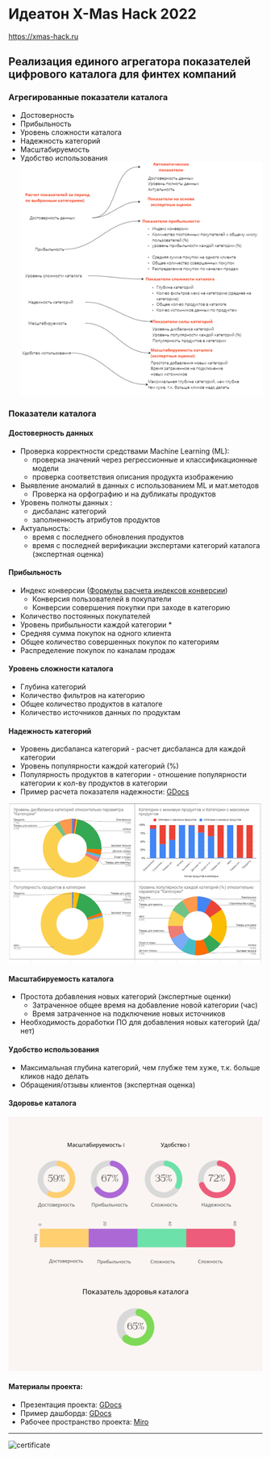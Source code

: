 # Идеатон X-Mas Hack 2022
https://xmas-hack.ru

## Реализация единого агрегатора показателей цифрового каталога для финтех компаний
 
### Агрегированные показатели каталога
- Достоверность
- Прибыльность
- Уровень сложности каталога
- Надежность категорий
- Масштабируемость
- Удобство использования
![](media/image1.png)

### Показатели каталога
#### Достоверность данных

- Проверка корректности средствами Machine Learning (ML):
    - проверка значений через регрессионные и классификационные модели
    - проверка соответствия описания продукта изображению
- Выявление аномалий в данных с использованием ML и мат.методов
    - Проверка на орфографию и на дубликаты продуктов
- Уровень полноты данных :
    - дисбаланс категорий
    - заполненность атрибутов продуктов
- Актуальность:
    - время с последнего обновления продуктов 
    - время с последней верификации экспертами категорий каталога (экспертная оценка)

#### Прибыльность

- Индекс конверсии ([Формулы расчета индексов конверсии](https://miro.com/app/board/uXjVP5fL4as=/)) 
   - Конверсия пользователей в покупатели
   - Конверсии совершения покупки при заходе в категорию 
- Количество постоянных покупателей
- Уровень прибыльности каждой категории *
- Средняя сумма покупок на одного клиента
- Общее количество совершенных покупок по категориям
- Распределение покупок по каналам продаж

#### Уровень сложности каталога
- Глубина категорий
- Количество фильтров на категорию
- Общее количество продуктов в каталоге
- Количество источников данных по продуктам
  
#### Надежность категорий
- Уровень дисбаланса категорий - расчет дисбаланса для каждой категории
- Уровень популярности каждой категорий (%)
- Популярность продуктов в категории - отношение популярности категории к кол-ву продуктов в категории
- Пример расчета показателя надежности: [GDocs](https://docs.google.com/spreadsheets/d/1Pw9Y7kyLDNNiFPy-4QR16IG3eYHnIljKwIokm4qwnn4/edit#gid=0)

![](media/image2.png)

#### Масштабируемость каталога
- Простота добавления новых категорий (экспертные оценки)
   - Затраченное общее время на добавление новой категории (час)
   - Время затраченное на подключение новых источников
- Необходимость доработки ПО для добавления новых категорий (да/нет)

#### Удобство использования
- Максимальная глубина категорий, чем глубже тем хуже, т.к. больше кликов надо делать
- Обращения/отзывы клиентов (экспертная оценка)


#### Здоровье каталога
![](media/image3.png)

#### Материалы проекта:
- Презентация проекта: [GDocs](https://docs.google.com/spreadsheets/d/1Pw9Y7kyLDNNiFPy-4QR16IG3eYHnIljKwIokm4qwnn4/edit#gid=0)
- Пример дашборда: [GDocs](https://docs.google.com/spreadsheets/d/1Pw9Y7kyLDNNiFPy-4QR16IG3eYHnIljKwIokm4qwnn4/edit#gid=0)
- Рабочее пространство проекта: [Miro](https://miro.com/app/board/uXjVP5fL4as=/)


***
![certificate](media/certificate.jpg)
